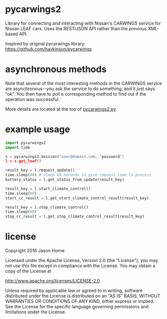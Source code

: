 # pycarwings2
Library for connecting and interacting with Nissan's CARWINGS service for Nissan LEAF cars.
Uses the REST/JSON API rather than the previous XML-based API.

Inspired by original pycarwings library: https://github.com/haykinson/pycarwings

# asynchronous methods

Note that several of the most interesting methods in the CARWINGS service are
asynchronous--you ask the service to do something, and it just says "ok". You then
have to poll a corresponding method to find out if the operation was successful.

More details are located at the top of [pycarwings2.py](https://github.com/jdhorne/pycarwings2/blob/master/pycarwings2/pycarwings2.py).

# example usage

```python
import pycarwings2
import time

s = pycarwings2.Session("user@domain.com, "password")
l = s.get_leaf()

result_key = l.request_update()
time.sleep(60) # sleep 60 seconds to give request time to process
battery_status = l.get_status_from_update(result_key)

result_key = l.start_climate_control()
time.sleep(60)
start_cc_result = l.get_start_climate_control_result(result_key)

result_key = l.stop_climate_control()
time.sleep(60)
stop_cc_result = l.get_stop_climate_control_result(result_key)

```

# license
Copyright 2016 Jason Horne

Licensed under the Apache License, Version 2.0 (the "License");
you may not use this file except in compliance with the License.
You may obtain a copy of the License at

http://www.apache.org/licenses/LICENSE-2.0

Unless required by applicable law or agreed to in writing, software
distributed under the License is distributed on an "AS IS" BASIS,
WITHOUT WARRANTIES OR CONDITIONS OF ANY KIND, either express or implied.
See the License for the specific language governing permissions and
limitations under the License.
